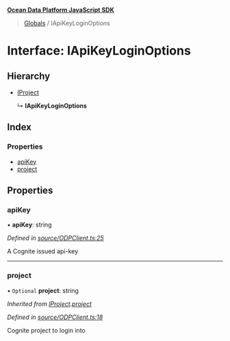 **[Ocean Data Platform JavaScript SDK](../README.md)**

> [Globals](../README.md) / IApiKeyLoginOptions

# Interface: IApiKeyLoginOptions

## Hierarchy

* [IProject](iproject.md)

  ↳ **IApiKeyLoginOptions**

## Index

### Properties

* [apiKey](iapikeyloginoptions.md#apikey)
* [project](iapikeyloginoptions.md#project)

## Properties

### apiKey

•  **apiKey**: string

*Defined in [source/ODPClient.ts:25](https://github.com/C4IROcean/odp-sdk-js/blob/c6020fb/source/ODPClient.ts#L25)*

A Cognite issued api-key

___

### project

• `Optional` **project**: string

*Inherited from [IProject](iproject.md).[project](iproject.md#project)*

*Defined in [source/ODPClient.ts:18](https://github.com/C4IROcean/odp-sdk-js/blob/c6020fb/source/ODPClient.ts#L18)*

Cognite project to login into

